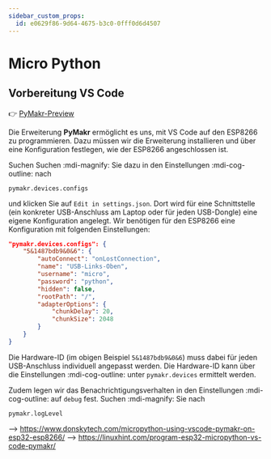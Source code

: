 ```yaml
---
sidebar_custom_props:
  id: e0629f86-9d64-4675-b3c0-0fff0d6d4507
---
```

# Micro Python

## Vorbereitung VS Code

👉 [PyMakr-Preview](https://marketplace.visualstudio.com/items?itemName=pycom.pymakr-preview)

Die Erweiterung __PyMakr__ ermöglicht es uns, mit VS Code auf den ESP8266 zu programmieren. Dazu müssen wir die Erweiterung installieren und über eine Konfiguration festlegen, wie der ESP8266 angeschlossen ist.

Suchen Suchen :mdi-magnify: Sie dazu in den Einstellungen :mdi-cog-outline: nach 

```
pymakr.devices.configs
```

und klicken Sie auf `Edit in settings.json`. Dort wird für eine Schnittstelle (ein konkreter USB-Anschluss am Laptop oder für jeden USB-Dongle) eine eigene Konfiguration angelegt. Wir benötigen für den ESP8266 eine Konfiguration mit folgenden Einstellungen:

```json
"pymakr.devices.configs": {
    "5&1487bdb9&0&6": {
        "autoConnect": "onLostConnection",
        "name": "USB-Links-Oben",
        "username": "micro",
        "password": "python",
        "hidden": false,
        "rootPath": "/",
        "adapterOptions": {
            "chunkDelay": 20,
            "chunkSize": 2048
        }
    }
}
```

Die Hardware-ID (im obigen Beispiel `5&1487bdb9&0&6`) muss dabei für jeden USB-Anschluss individuell angepasst werden. Die Hardware-ID kann über die Einstellungen :mdi-cog-outline: unter `pymakr.devices` ermittelt werden.


Zudem legen wir das Benachrichtigungsverhalten in den Einstellungen :mdi-cog-outline: auf `debug` fest.
Suchen :mdi-magnify: Sie nach

```
pymakr.logLevel
```


--> https://www.donskytech.com/micropython-using-vscode-pymakr-on-esp32-esp8266/
--> https://linuxhint.com/program-esp32-micropython-vs-code-pymakr/